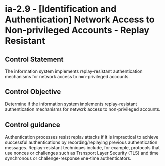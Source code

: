 # ia-2.9 - \[Identification and Authentication\] Network Access to Non-privileged Accounts - Replay Resistant

## Control Statement

The information system implements replay-resistant authentication mechanisms for network access to non-privileged accounts.

## Control Objective

Determine if the information system implements replay-resistant authentication mechanisms for network access to non-privileged accounts.

## Control guidance

Authentication processes resist replay attacks if it is impractical to achieve successful authentications by recording/replaying previous authentication messages. Replay-resistant techniques include, for example, protocols that use nonces or challenges such as Transport Layer Security (TLS) and time synchronous or challenge-response one-time authenticators.
